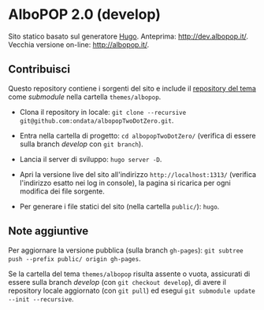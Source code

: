 # AlboPOP 2.0 (develop)

Sito statico basato sul generatore [Hugo](https://gohugo.io/). Anteprima: http://dev.albopop.it/. Vecchia versione on-line: http://albopop.it/.

## Contribuisci

Questo repository contiene i sorgenti del sito e include il [repository del tema](https://github.com/ondata/albopopTwoDotZero-theme/) come *submodule* nella cartella `themes/albopop`.

* Clona il repository in locale: `git clone --recursive git@github.com:ondata/albopopTwoDotZero.git`.

* Entra nella cartella di progetto: `cd albopopTwoDotZero/` (verifica di essere sulla branch *develop* con `git branch`).

* Lancia il server di sviluppo: `hugo server -D`.

* Apri la versione live del sito all'indirizzo `http://localhost:1313/` (verifica l'indirizzo esatto nei log in console), la pagina si ricarica per ogni modifica dei file sorgente.

* Per generare i file statici del sito (nella cartella `public/`): `hugo`.

## Note aggiuntive

Per aggiornare la versione pubblica (sulla branch `gh-pages`): `git subtree push --prefix public/ origin gh-pages`.

Se la cartella del tema `themes/albopop` risulta assente o vuota, assicurati di essere sulla branch *develop* (con `git checkout develop`),
di avere il repository locale aggiornato (con `git pull`) ed esegui `git submodule update --init --recursive`.
